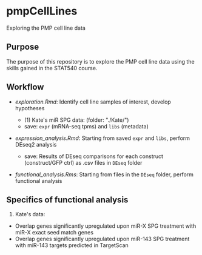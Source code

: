 # pmpCellLines  
Exploring the PMP cell line data  

## Purpose  
The purpose of this repository is to explore the PMP cell line data using the skills gained in the STAT540 course.  

## Workflow
* _exploration.Rmd_: Identify cell line samples of interest, develop hypotheses 

    * (1) Kate's miR SPG data: (folder: "./Kate/")  
    - save: `expr` (mRNA-seq tpms) and `libs` (metadata)  
    
* _expression_analysis.Rmd_: Starting from saved `expr` and `libs`, perform DEseq2 analysis  
    - save: Results of DEseq comparisons for each construct (construct/GFP ctrl) as .csv files in `DEseq` folder  
    
* _functional_analysis.Rms_: Starting from files in the `DEseq` folder, perform functional analysis  


## Specifics of functional analysis
1. Kate's data:

* Overlap genes significantly upregulated upon miR-X SPG treatment with  miR-X exact seed match genes  
* Overlap genes significantly upregulated upon miR-143 SPG treatment with miR-143 targets predicted in TargetScan  
